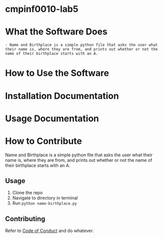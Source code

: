# cmpinf0010-lab5
# What the Software Does
    - Name and Birthplace is a simple python file that asks the user what their name is, where they are from, and prints out whether or not the name of their birthplace starts with an A.
# How to Use the Software


# Installation Documentation
# Usage Documentation
# How to Contribute

Name and Birthplace is a simple python file that asks the user what their name is, where they are from, 
and prints out whether or not the name of their birthplace starts with an A.

## Usage

1. Clone the repo
2. Navigate to directory in terminal
3. Run `python name-birthplace.py` 

## Contributing

Refer to [Code of Conduct](https://github.com/NafeeJ/cmpinf0010-lab5/blob/main/CODE_OF_CONDUCT.md) and do whatever.

